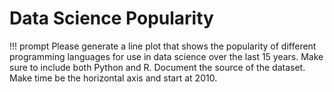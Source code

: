 # Data Science Popularity

!!! prompt
    Please generate a line plot that shows the popularity of different programming languages for use in data science over the last 15 years.  Make sure to include both Python and R.  Document the source of the dataset.  Make time be the horizontal axis and start at 2010.